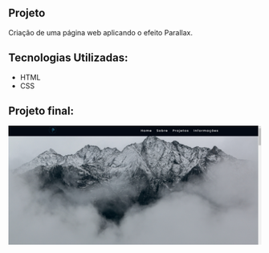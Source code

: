 ## Projeto

Criação de uma página web aplicando o efeito Parallax.

## Tecnologias Utilizadas:
* HTML
* CSS

## Projeto final:

<img src="img/pf.png">